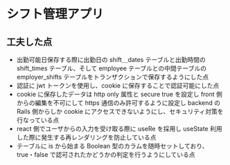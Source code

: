 # シフト管理アプリ

## 工夫した点

- 出勤可能日保存する際に出勤日の shift＿dates テーブルと出勤時間の shift_times テーブル、そして employee テーブルとの中間テーブルの employer_shifts テーブルをトランザクションで保存するようにした点
- 認証に jwt トークンを使用し、cookie に保存することで認証可能にした点
- cookie に保存したデータは http only 属性と secure true を設定し front 側からの編集を不可にして https 通信のみ許可するように設定し backend の Rails 側からしか cookie にアクセスできないようにし、セキュリティ対策を行なっている点
- react 側でユーザからの入力を受け取る際に useRe を採用し useState 利用した際に発生する再レンダリングを防止している点
- テーブルに is から始まる Boolean 型のカラムを随時セットしており、true・false で認可されたかどうかの判定を行うようにしている点

